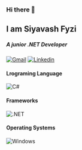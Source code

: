 ### Hi there  👋

## I am Siyavash Fyzi

##### A junior .NET Developer

[![Gmail](https://img.shields.io/badge/feyzisiyavash@gmail.com-EA4335?style=flat&logo=gmail&logoColor=white)](mailto:feyzisiyavash@gmail.com)
[![Linkedin](https://img.shields.io/badge/Siyavash_Feyzi-0077b5?style=flat&logo=Linkedin&logoColor=white)](https://www.linkedin.com/in/siyavash-feyzi-6b2195187/) 

</div>

#### **Lrograming Language**

![C#](https://img.shields.io/badge/C%23-239120?style=flat&logo=c-sharp&logoColor=white)

#### **Frameworks**
![.NET](https://img.shields.io/badge/.NET-5C2D91?style=flat&logo=.net&logoColor=white)

#### **Operating Systems**  
![Windows](https://img.shields.io/badge/Windows-0078D6?style=flat&logo=windows&logoColor=white)

